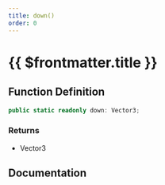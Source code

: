 ```yaml
---
title: down()
order: 0
---
```


# {{ $frontmatter.title }}

## Function Definition

```ts
public static readonly down: Vector3;
```

### Returns

* Vector3

## Documentation

<!--@include: ./parts/down.md-->
